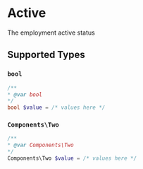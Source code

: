 # Active

The employment active status


## Supported Types

### `bool`

```php
/**
* @var bool
*/
bool $value = /* values here */
```

### `Components\Two`

```php
/**
* @var Components\Two
*/
Components\Two $value = /* values here */
```

